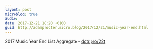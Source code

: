 ```yaml
---
layout: post
microblog: true
audio: 
date: 2017-12-21 18:20 +0100
guid: http://adamprocter.micro.blog/2017/12/21/music-year-end.html
---
```

2017 Music Year End List Aggregate - [dctr.pro/22t](http://dctr.pro/22t) 
